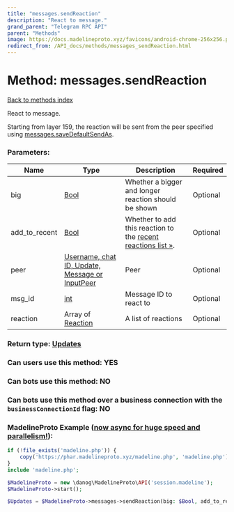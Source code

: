 ```yaml
---
title: "messages.sendReaction"
description: "React to message."
grand_parent: "Telegram RPC API"
parent: "Methods"
image: https://docs.madelineproto.xyz/favicons/android-chrome-256x256.png
redirect_from: /API_docs/methods/messages_sendReaction.html
---
```

# Method: messages.sendReaction
[Back to methods index](index.html)



React to message.

Starting from layer 159, the reaction will be sent from the peer specified using [messages.saveDefaultSendAs](../methods/messages.saveDefaultSendAs.html).

### Parameters:

| Name     |    Type       | Description | Required |
|----------|---------------|-------------|----------|
|big|[Bool](/API_docs/types/Bool.html) | Whether a bigger and longer reaction should be shown | Optional|
|add\_to\_recent|[Bool](/API_docs/types/Bool.html) | Whether to add this reaction to the [recent reactions list »](https://core.telegram.org/api/reactions#recent-reactions). | Optional|
|peer|[Username, chat ID, Update, Message or InputPeer](/API_docs/types/InputPeer.html) | Peer | Optional|
|msg\_id|[int](/API_docs/types/int.html) | Message ID to react to | Optional|
|reaction|Array of [Reaction](/API_docs/types/Reaction.html) | A list of reactions | Optional|


### Return type: [Updates](/API_docs/types/Updates.html)

### Can users use this method: **YES**


### Can bots use this method: **NO**


### Can bots use this method over a business connection with the `businessConnectionId` flag: **NO**


### MadelineProto Example ([now async for huge speed and parallelism!](https://docs.madelineproto.xyz/docs/ASYNC.html)):


```php
if (!file_exists('madeline.php')) {
    copy('https://phar.madelineproto.xyz/madeline.php', 'madeline.php');
}
include 'madeline.php';

$MadelineProto = new \danog\MadelineProto\API('session.madeline');
$MadelineProto->start();

$Updates = $MadelineProto->messages->sendReaction(big: $Bool, add_to_recent: $Bool, peer: $InputPeer, msg_id: $int, reaction: [$Reaction, $Reaction], );
```

